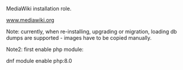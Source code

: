 MediaWiki installation role.

www.mediawiki.org

Note: currently, when re-installing, upgrading or migration, loading
db dumps are supported - images have to be copied manually.

Note2: first enable php module:

dnf module enable php:8.0
